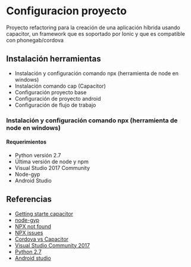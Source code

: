 # Configuracion proyecto

Proyecto refactoring para la creación de una aplicación híbrida usando capacitor, un framework que es soportado por Ionic y que es compatible con phonegab/cordova

## Instalación herramientas

- Instalación y configuración comando npx (herramienta de node en windows)
- Instalación comando cap (Capacitor)
- Configuración proyecto base
- Configuración de proyecto android
- Configuración de flujo de trabajo

### Instalación y configuración comando npx (herramienta de node en windows)

#### Requerimientos

- Python versión 2.7
- Última versión de node y npm
- Visual Studio 2017 Community
- Node-gyp
- Android Studio

## Referencias

- [Getting starte capacitor](https://capacitorjs.com/docs/getting-started)
- [node-gyp](https://github.com/nodejs/node-gyp)
- [NPX not found](https://stackoverflow.com/questions/49894620/npx-command-not-found)
- [NPX issues](https://github.com/zkat/npx/issues/146)
- [Cordova vs Capacitor](https://ionicframework.com/resources/articles/capacitor-vs-cordova-modern-hybrid-app-development)
- [Visual Studio Community 2017](https://visualstudio.microsoft.com/es/vs/older-downloads/)
- [Python 2.7](https://www.python.org/downloads/)
- [Android studio](https://developer.android.com/studio)

